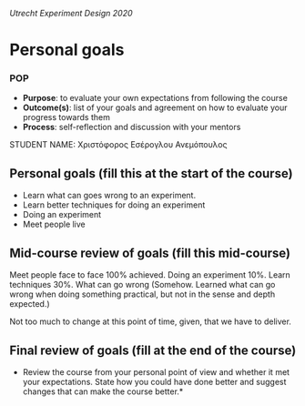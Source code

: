 *Utrecht Experiment Design 2020*

# Personal goals

### POP

+ **Purpose**: to evaluate your own expectations from following the course
+ **Outcome(s)**: list of your goals and agreement on how to evaluate your progress towards them
+ **Process**: self-reflection and discussion with your mentors

STUDENT NAME: Χριστόφορος Εσέρογλου Ανεμόπουλος

## Personal goals (fill this at the start of the course)
+ Learn what can goes wrong to an experiment.
+ Learn better techniques for doing an experiment
+ Doing an experiment
+ Meet people live


## Mid-course review of goals (fill this mid-course)
Meet people face to face 100% achieved.
Doing an experiment 10%.
Learn techniques 30%.
What can go wrong (Somehow. Learned what can go wrong when doing something practical, but not in the sense and depth expected.)

Not too much to change at this point of time, given, that we have to deliver.

## Final review of goals (fill at the end of the course)
* Review the course from your personal point of view and whether it met your expectations. State how you could have done better and suggest changes that can make the course better.* 